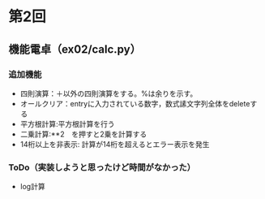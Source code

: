# 第2回
## 機能電卓（ex02/calc.py）
### 追加機能
- 四則演算：＋以外の四則演算をする。%は余りを示す。
- オールクリア：entryに入力されている数字，数式䛾文字列全体をdeleteする
- 平方根計算:平方根計算を行う
- 二乗計算:**2　を押すと2乗を計算する
- 14桁以上を非表示: 計算が14桁を超えるとエラー表示を発生
### ToDo（実装しようと思ったけど時間がなかった）
- log計算
